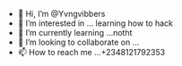 - 👋 Hi, I’m @Yvngvibbers
- 👀 I’m interested in ... learning how to hack
- 🌱 I’m currently learning ...notht
- 💞️ I’m looking to collaborate on ...
- 📫 How to reach me ...+2348121792353

<!---
Yvngvibbers/Yvngvibbers is a ✨ special ✨ repository because its `README.md` (this file) appears on your GitHub profile.
You can click the Preview link to take a look at your changes.
--->
